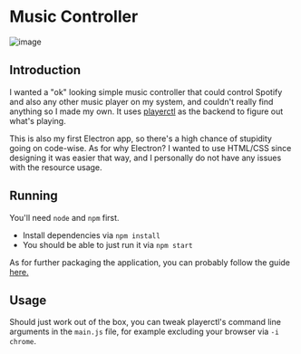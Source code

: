 # Music Controller

![image](https://github.com/matte-ek/music-controller/assets/49276951/1a116c9b-5e15-4555-bb40-a3cffd56f185)

## Introduction

I wanted a "ok" looking simple music controller that could control Spotify and also any other music player on my system, and couldn't really find anything so I made my own. It uses [playerctl](https://github.com/altdesktop/playerctl) as the backend to figure out what's playing. 

This is also my first Electron app, so there's a high chance of stupidity going on code-wise. As for why Electron? I wanted to use HTML/CSS since designing it was easier that way, and I personally do not have any issues with the resource usage.

## Running

You'll need `node` and `npm` first.

* Install dependencies via `npm install`
* You should be able to just run it via `npm start`

As for further packaging the application, you can probably follow the guide [here.](https://www.electronjs.org/docs/latest/tutorial/quick-start#package-and-distribute-your-application)

## Usage

Should just work out of the box, you can tweak playerctl's command line arguments in the `main.js` file, for example excluding your browser via `-i chrome`.
